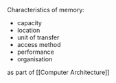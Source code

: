 Characteristics of memory:
- capacity
- location
- unit of transfer
- access method
- performance
- organisation

as part of [[Computer Architecture]]